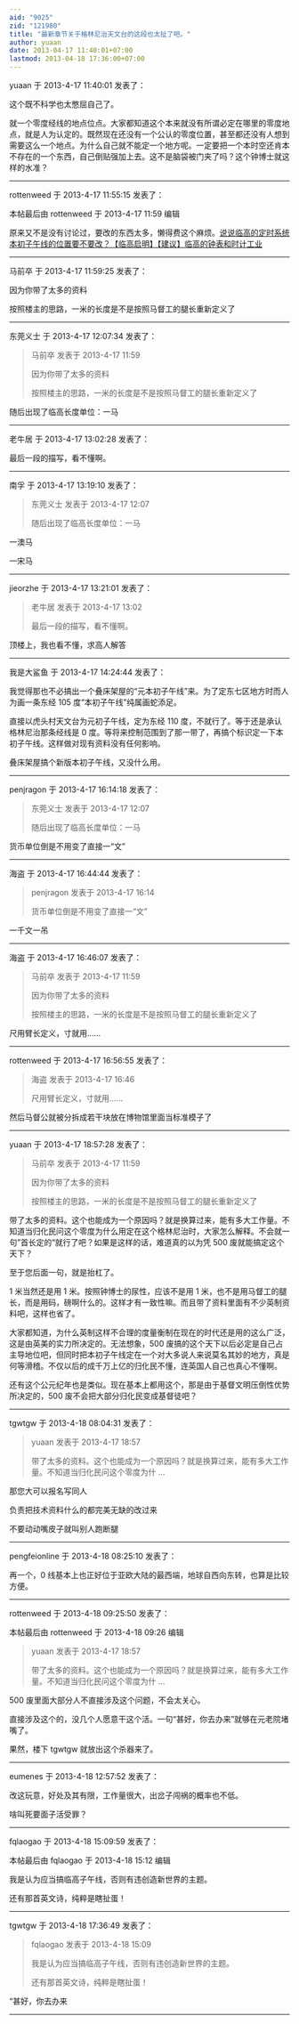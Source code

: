 ```yaml
---
aid: "9025"
zid: "121980"
title: "最新章节关于格林尼治天文台的这段也太扯了吧。"
author: yuaan
date: 2013-04-17 11:40:01+07:00
lastmod: 2013-04-18 17:36:00+07:00
---
```


yuaan 于 2013-4-17 11:40:01 发表了：

这个既不科学也太憋屈自己了。

就一个零度经线的地点位点。大家都知道这个本来就没有所谓必定在哪里的零度地点，就是人为认定的。既然现在还没有一个公认的零度位置，甚至都还没有人想到需要这么一个地点。为什么自己就不能定一个地方呢。一定要把一个本时空还肯本不存在的一个东西，自己倒贴强加上去。这不是脑袋被门夹了吗？这个钟博士就这样的水准？

---

rottenweed 于 2013-4-17 11:55:15 发表了：

本帖最后由 rottenweed 于 2013-4-17 11:59 编辑

原来又不是没有讨论过，要改的东西太多，懒得费这个麻烦。[说说临高的定时系统](http://bbs.cctvdream.com.cn/forum.php?mod=viewthread&tid=5050)[本初子午线的位置要不要改？](http://bbs.cctvdream.com.cn/forum.php?mod=viewthread&tid=11838)[【临高启明】【建议】临高的钟表和时计工业](http://bbs.cctvdream.com.cn/forum.php?mod=viewthread&tid=8802&extra=&page=1)

---

马前卒 于 2013-4-17 11:59:25 发表了：

因为你带了太多的资料

按照楼主的思路，一米的长度是不是按照马督工的腿长重新定义了

---

东莞义士 于 2013-4-17 12:07:34 发表了：

> 马前卒 发表于 2013-4-17 11:59
>
> 因为你带了太多的资料
>
> 按照楼主的思路，一米的长度是不是按照马督工的腿长重新定义了

随后出现了临高长度单位：一马

---

老牛居 于 2013-4-17 13:02:28 发表了：

最后一段的描写，看不懂啊。

---

南孚 于 2013-4-17 13:19:10 发表了：

> 东莞义士 发表于 2013-4-17 12:07
>
> 随后出现了临高长度单位：一马

一澳马

一宋马

---

jieorzhe 于 2013-4-17 13:21:01 发表了：

> 老牛居 发表于 2013-4-17 13:02
>
> 最后一段的描写，看不懂啊。

顶楼上，我也看不懂，求高人解答

---

我是大鲨鱼 于 2013-4-17 14:24:44 发表了：

我觉得那也不必搞出一个叠床架屋的“元本初子午线”来。为了定东七区地方时而人为画一条东经 105 度“本初子午线”纯属画蛇添足。

直接以虎头村天文台为元初子午线，定为东经 110 度，不就行了。等于还是承认格林尼治那条经线是 0 度。等将来控制范围到了那一带了，再搞个标识定一下本初子午线。这样做对现有资料没有任何影响。

叠床架屋搞个新版本初子午线，又没什么用。

---

penjragon 于 2013-4-17 16:14:18 发表了：

> 东莞义士 发表于 2013-4-17 12:07
>
> 随后出现了临高长度单位：一马

货币单位倒是不用变了直接一“文”

---

海盗 于 2013-4-17 16:44:44 发表了：

> penjragon 发表于 2013-4-17 16:14
>
> 货币单位倒是不用变了直接一“文”

一千文一吊

---

海盗 于 2013-4-17 16:46:07 发表了：

> 马前卒 发表于 2013-4-17 11:59
>
> 因为你带了太多的资料
>
> 按照楼主的思路，一米的长度是不是按照马督工的腿长重新定义了

尺用臂长定义，寸就用……

---

rottenweed 于 2013-4-17 16:56:55 发表了：

> 海盗 发表于 2013-4-17 16:46
>
> 尺用臂长定义，寸就用……

然后马督公就被分拆成若干块放在博物馆里面当标准模子了

---

yuaan 于 2013-4-17 18:57:28 发表了：

> 马前卒 发表于 2013-4-17 11:59
>
> 因为你带了太多的资料
>
> 按照楼主的思路，一米的长度是不是按照马督工的腿长重新定义了

带了太多的资料。这个也能成为一个原因吗？就是换算过来，能有多大工作量。不知道当归化民问这个零度为什么用定在这个格林尼治时，大家怎么解释。不会就一句”首长定的“就行了吧？如果是这样的话，难道真的以为凭 500 废就能搞定这个天下？

至于您后面一句，就是抬杠了。

1 米当然还是用 1 米。按照钟博士的尿性，应该不是用 1 米，也不是用马督工的腿长，而是用码，磅啊什么的。这样才有一致性嘛。而且带了资料里面有不少英制资料吧，这样也省了。

大家都知道，为什么英制这样不合理的度量衡制在现在的时代还是用的这么广泛，这是由英美的实力所决定的。无法想象，500 废搞的这个天下以后必定是自己占主导地位吧，但同时把本初子午线定在一个对大多说人来说莫名其妙的地方，真是何等滑稽。不仅以后的成千万上亿的归化民不懂，连英国人自己也真心不懂啊。

还有这个公元纪年也是类似。现在基本上都用这个，那是由于基督文明压倒性优势所决定的，500 废不会把大部分归化民变成基督徒吧？

---

tgwtgw 于 2013-4-18 08:04:31 发表了：

> yuaan 发表于 2013-4-17 18:57
>
> 带了太多的资料。这个也能成为一个原因吗？就是换算过来，能有多大工作量。不知道当归化民问这个零度为什 ...

那您大可以报名写同人

负责把技术资料什么的都完美无缺的改过来

不要动动嘴皮子就叫别人跑断腿

---

pengfeionline 于 2013-4-18 08:25:10 发表了：

再一个，0 线基本上也正好位于亚欧大陆的最西端，地球自西向东转，也算是比较方便。

---

rottenweed 于 2013-4-18 09:25:50 发表了：

本帖最后由 rottenweed 于 2013-4-18 09:26 编辑

> yuaan 发表于 2013-4-17 18:57
>
> 带了太多的资料。这个也能成为一个原因吗？就是换算过来，能有多大工作量。不知道当归化民问这个零度为什 ...

500 废里面大部分人不直接涉及这个问题，不会太关心。

直接涉及这个的，没几个人愿意干这个活。一句“甚好，你去办来”就够在元老院堵嘴了。

果然，楼下 tgwtgw 就放出这个杀器来了。

---

eumenes 于 2013-4-18 12:57:52 发表了：

改这玩意，好处及其有限，工作量很大，出岔子闯祸的概率也不低。

啥叫死要面子活受罪？

---

fqlaogao 于 2013-4-18 15:09:59 发表了：

本帖最后由 fqlaogao 于 2013-4-18 15:12 编辑

我是认为应当搞临高子午线，否则有违创造新世界的主题。

还有那首英文诗，纯粹是瞎扯蛋！

---

tgwtgw 于 2013-4-18 17:36:49 发表了：

> fqlaogao 发表于 2013-4-18 15:09
>
> 我是认为应当搞临高子午线，否则有违创造新世界的主题。
>
> 还有那首英文诗，纯粹是瞎扯蛋！

“甚好，你去办来

---
